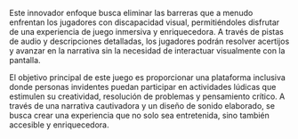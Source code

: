 Este innovador enfoque busca eliminar las barreras que a menudo enfrentan los jugadores con discapacidad visual, permitiéndoles disfrutar de una experiencia de juego inmersiva y enriquecedora. A través de pistas de audio y descripciones detalladas, los jugadores podrán resolver acertijos y avanzar en la narrativa sin la necesidad de interactuar visualmente con la pantalla.

El objetivo principal de este juego es proporcionar una plataforma inclusiva donde personas invidentes puedan participar en actividades lúdicas que estimulen su creatividad, resolución de problemas y pensamiento crítico. A través de una narrativa cautivadora y un diseño de sonido elaborado, se busca crear una experiencia que no solo sea entretenida, sino también accesible y enriquecedora.
